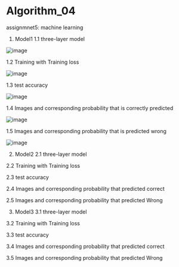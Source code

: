# Algorithm_04
assignmnet5: machine learning
1. Model1
  1.1 three-layer model
  
  ![image](https://user-images.githubusercontent.com/107142407/172792177-46d706e5-c3a0-4574-8222-2156a31e7b45.png)
  
  1.2 Training with Training loss
  
  ![image](https://user-images.githubusercontent.com/107142407/172792979-782b2a12-e0d9-407a-b121-a81444fa7ef6.png)

  1.3 test accuracy

  ![image](https://user-images.githubusercontent.com/107142407/172793060-0374510c-93fd-4935-b166-ff0b77bbd107.png)

  
  1.4 Images and corresponding probability that is correctly predicted
  
  ![image](https://user-images.githubusercontent.com/107142407/172793339-f2b2e357-cb5c-426d-8785-6b9e7b403a04.png)

  1.5 Images and corresponding probability that is predicted wrong
  
  ![image](https://user-images.githubusercontent.com/107142407/172793583-cf0637d8-f488-4848-8766-30acf875158f.png)


2. Model2
  2.1 three-layer model
  
  
  2.2 Training with Training loss
  
  
  2.3 test accuracy
  
  2.4 Images and corresponding probability that predicted correct
  
  2.5 Images and corresponding probability that predicted Wrong

3. Model3
  3.1 three-layer model
  
  
  3.2 Training with Training loss
  
  
  3.3 test accuracy
  
  3.4 Images and corresponding probability that predicted correct
  
  3.5 Images and corresponding probability that predicted Wrong
